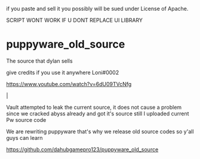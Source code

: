 if you paste and sell it you possibly will be sued under License of Apache.

SCRIPT WONT WORK IF U DONT REPLACE UI LIBRARY
# puppyware_old_source
The source that dylan sells

give credits if you use it anywhere Loni#0002

https://www.youtube.com/watch?v=6dU09TVcNfg

|

Vault attempted to leak the current source, it does not cause a problem since we cracked abyss already and got it's source still I uploaded current Pw source code

We are rewriting puppyware that's why we release old source codes so y'all guys can learn

https://github.com/dahubgamepro123/puppyware_old_source
